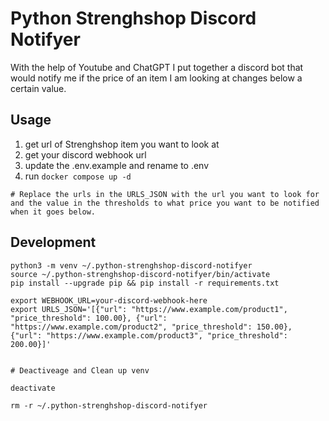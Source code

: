 # Python Strenghshop Discord Notifyer

With the help of Youtube and ChatGPT I put together a discord bot that would notify me if the price of an item I am looking at changes below a certain value.

## Usage

1. get url of Strenghshop item you want to look at
2. get your discord webhook url
3. update the .env.example and rename to .env
4. run `docker compose up -d`

```
# Replace the urls in the URLS_JSON with the url you want to look for and the value in the thresholds to what price you want to be notified when it goes below.

```

## Development

```
python3 -m venv ~/.python-strenghshop-discord-notifyer
source ~/.python-strenghshop-discord-notifyer/bin/activate
pip install --upgrade pip && pip install -r requirements.txt

export WEBHOOK_URL=your-discord-webhook-here
export URLS_JSON='[{"url": "https://www.example.com/product1", "price_threshold": 100.00}, {"url": "https://www.example.com/product2", "price_threshold": 150.00}, {"url": "https://www.example.com/product3", "price_threshold": 200.00}]'


# Deactiveage and Clean up venv

deactivate

rm -r ~/.python-strenghshop-discord-notifyer

```